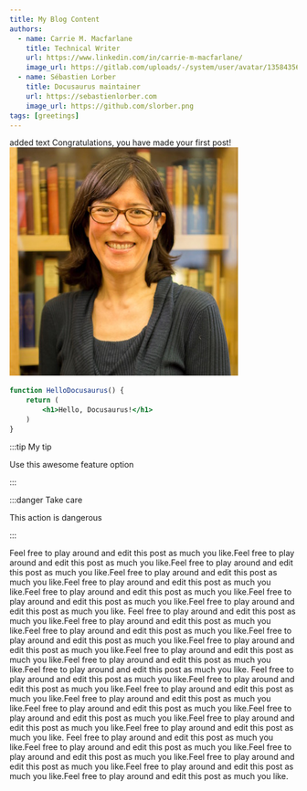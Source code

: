 ```yaml
---
title: My Blog Content
authors:
  - name: Carrie M. Macfarlane
    title: Technical Writer
    url: https://www.linkedin.com/in/carrie-m-macfarlane/
    image_url: https://gitlab.com/uploads/-/system/user/avatar/13584356/avatar.png?width=400
  - name: Sébastien Lorber
    title: Docusaurus maintainer
    url: https://sebastienlorber.com
    image_url: https://github.com/slorber.png
tags: [greetings]
---
```


added text
Congratulations, you have made your first post!
![Carrie-photo](/img/carrie400x400.jpg)

```jsx title="src/components/HelloDocusaurus.js"
function HelloDocusaurus() {
    return (
        <h1>Hello, Docusaurus!</h1>
    )
}
```

:::tip My tip

Use this awesome feature option

:::

:::danger Take care

This action is dangerous

:::

Feel free to play around and edit this post as much you like.Feel free to play around and edit this post as much you like.Feel free to play around and edit this post as much you like.Feel free to play around and edit this post as much you like.Feel free to play around and edit this post as much you like.Feel free to play around and edit this post as much you like.Feel free to play around and edit this post as much you like.Feel free to play around and edit this post as much you like.
Feel free to play around and edit this post as much you like.Feel free to play around and edit this post as much you like.Feel free to play around and edit this post as much you like.Feel free to play around and edit this post as much you like.Feel free to play around and edit this post as much you like.Feel free to play around and edit this post as much you like.Feel free to play around and edit this post as much you like.Feel free to play around and edit this post as much you like.
Feel free to play around and edit this post as much you like.Feel free to play around and edit this post as much you like.Feel free to play around and edit this post as much you like.Feel free to play around and edit this post as much you like.Feel free to play around and edit this post as much you like.Feel free to play around and edit this post as much you like.Feel free to play around and edit this post as much you like.Feel free to play around and edit this post as much you like.
Feel free to play around and edit this post as much you like.Feel free to play around and edit this post as much you like.Feel free to play around and edit this post as much you like.Feel free to play around and edit this post as much you like.Feel free to play around and edit this post as much you like.Feel free to play around and edit this post as much you like.